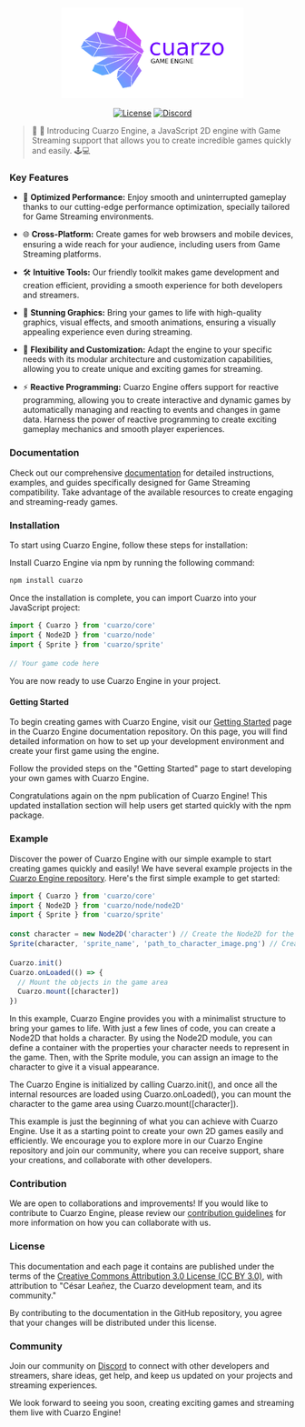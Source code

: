 <div align="center">
<img src="logo.png" alt="Cuarzo Engine Logo" width="320px" />

[![License](https://img.shields.io/badge/license-MIT-blue.svg)](LICENSE)
[![Discord](https://img.shields.io/badge/chat-discord-blue?style=flat&logo=discord)](https://discord.gg/fnc9WWnY)

</div>

> 🚀 🙉 Introducing Cuarzo Engine, a JavaScript 2D engine with Game Streaming support that allows you to create incredible games quickly and easily. 🕹️💻

### Key Features

- 🚀 **Optimized Performance:** Enjoy smooth and uninterrupted gameplay thanks to our cutting-edge performance optimization, specially tailored for Game Streaming environments.

- 🌐 **Cross-Platform:** Create games for web browsers and mobile devices, ensuring a wide reach for your audience, including users from Game Streaming platforms.

- 🛠️ **Intuitive Tools:** Our friendly toolkit makes game development and creation efficient, providing a smooth experience for both developers and streamers.

- 🎨 **Stunning Graphics:** Bring your games to life with high-quality graphics, visual effects, and smooth animations, ensuring a visually appealing experience even during streaming.

- 🧩 **Flexibility and Customization:** Adapt the engine to your specific needs with its modular architecture and customization capabilities, allowing you to create unique and exciting games for streaming.

- ⚡️ **Reactive Programming:** Cuarzo Engine offers support for reactive programming, allowing you to create interactive and dynamic games by automatically managing and reacting to events and changes in game data. Harness the power of reactive programming to create exciting gameplay mechanics and smooth player experiences.

### Documentation

Check out our comprehensive [documentation](https://github.com/gabriedev/cuarzo-docs) for detailed instructions, examples, and guides specifically designed for Game Streaming compatibility. Take advantage of the available resources to create engaging and streaming-ready games.

### Installation

To start using Cuarzo Engine, follow these steps for installation:

Install Cuarzo Engine via npm by running the following command:

```bash
npm install cuarzo
```

Once the installation is complete, you can import Cuarzo into your JavaScript project:

```js
import { Cuarzo } from 'cuarzo/core'
import { Node2D } from 'cuarzo/node'
import { Sprite } from 'cuarzo/sprite'

// Your game code here
```

You are now ready to use Cuarzo Engine in your project.

#### Getting Started

To begin creating games with Cuarzo Engine, visit our [Getting Started](https://github.com/gabriedev/cuarzo-docs) page in the Cuarzo Engine documentation repository. On this page, you will find detailed information on how to set up your development environment and create your first game using the engine.

Follow the provided steps on the "Getting Started" page to start developing your own games with Cuarzo Engine.

Congratulations again on the npm publication of Cuarzo Engine! This updated installation section will help users get started quickly with the npm package.

### Example

Discover the power of Cuarzo Engine with our simple example to start creating games quickly and easily! We have several example projects in the [Cuarzo Engine repository](https://github.com/gabriedev/cuarzo). Here's the first simple example to get started:

```js
import { Cuarzo } from 'cuarzo/core'
import { Node2D } from 'cuarzo/node/node2D'
import { Sprite } from 'cuarzo/sprite'

const character = new Node2D('character') // Create the Node2D for the game character
Sprite(character, 'sprite_name', 'path_to_character_image.png') // Create the character Sprite

Cuarzo.init()
Cuarzo.onLoaded(() => {
  // Mount the objects in the game area
  Cuarzo.mount([character])
})
```

In this example, Cuarzo Engine provides you with a minimalist structure to bring your games to life. With just a few lines of code, you can create a Node2D that holds a character. By using the Node2D module, you can define a container with the properties your character needs to represent in the game. Then, with the Sprite module, you can assign an image to the character to give it a visual appearance.

The Cuarzo Engine is initialized by calling Cuarzo.init(), and once all the internal resources are loaded using Cuarzo.onLoaded(), you can mount the character to the game area using Cuarzo.mount([character]).

This example is just the beginning of what you can achieve with Cuarzo Engine. Use it as a starting point to create your own 2D games easily and efficiently. We encourage you to explore more in our Cuarzo Engine repository and join our community, where you can receive support, share your creations, and collaborate with other developers.

### Contribution

We are open to collaborations and improvements! If you would like to contribute to Cuarzo Engine, please review our [contribution guidelines](CONTRIBUTING.md) for more information on how you can collaborate with us.

### License

This documentation and each page it contains are published under the terms of the [Creative Commons Attribution 3.0 License (CC BY 3.0)](https://creativecommons.org/licenses/by/3.0/), with attribution to "César Leañez, the Cuarzo development team, and its community."

By contributing to the documentation in the GitHub repository, you agree that your changes will be distributed under this license.

### Community

Join our community on [Discord](https://discord.gg/fnc9WWnY) to connect with other developers and streamers, share ideas, get help, and keep us updated on your projects and streaming experiences.

We look forward to seeing you soon, creating exciting games and streaming them live with Cuarzo Engine!
